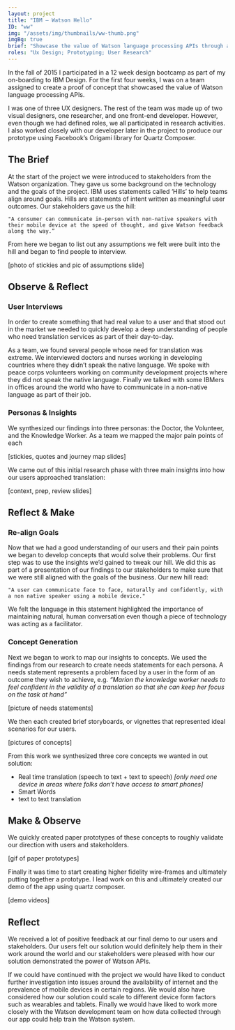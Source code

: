 ```yaml
---
layout: project
title: "IBM – Watson Hello"
ID: "ww"
img: "/assets/img/thumbnails/ww-thumb.png"
imgBg: true
brief: "Showcase the value of Watson language processing APIs through a translation experience on a mobile device."
roles: "Ux Design; Prototyping; User Research"
---
```


In the fall of 2015 I participated in a 12 week design bootcamp as part of my on-boarding to IBM Design. For the first four weeks, I was on a team assigned to create a proof of concept that showcased the value of Watson language processing APIs.

I was one of three UX designers. The rest of the team was made up of two visual designers, one researcher, and one front-end developer. However, even though we had defined roles, we all participated in research activities. I also worked closely with our developer later in the project to produce our prototype using Facebook’s Origami library for Quartz Composer.

##  The Brief

At the start of the project we were introduced to stakeholders from the Watson organization. They gave us some background on the technology and the goals of the project. IBM uses statements called ‘Hills’ to help teams align around goals. Hills are statements of intent written as meaningful user outcomes. Our stakeholders gave us the hill:

	"A consumer can communicate in-person with non-native speakers with their mobile device at the speed of thought, and give Watson feedback along the way.”

From here we began to list out any assumptions we felt were built into the hill and began to find people to interview.

[photo of stickies and pic of assumptions slide]

## Observe & Reflect

### User Interviews

In order to create something that had real value to a user and that stood out in the market we needed to quickly develop a deep understanding of people who need translation services as part of their day-to-day.  

As a team, we found several people whose need for translation was extreme. We interviewed doctors and nurses working in developing countries where they didn’t speak the native language. We spoke with peace corps volunteers working on community development projects where they did not speak the native language. Finally we talked with some IBMers in offices around the world who have to communicate in a non-native language as part of their job.

### Personas & Insights

We synthesized our findings into three personas: the Doctor, the Volunteer, and the Knowledge Worker. As a team we mapped the major pain points of each

[stickies, quotes and journey map slides] 

We came out of this initial research phase with three main insights into how our users approached translation:

[context, prep, review slides]

## Reflect & Make

### Re-align Goals

Now that we had a good understanding of our users and their pain points we began to develop concepts that would solve their problems. Our first step was to use the insights we’d gained to tweak our hill. We did this as part of a presentation of our findings to our stakeholders to make sure that we were still aligned with the goals of the business. Our new hill read:

	"A user can communicate face to face, naturally and confidently, with a non native speaker using a mobile device."

We felt the language in this statement highlighted the importance of maintaining natural, human conversation even though a piece of technology was acting as a facilitator. 

### Concept Generation

Next we began to work to map our insights to concepts. We used the findings from our research to create needs statements for each persona. A needs statement represents a problem faced by a user in the form of an outcome they wish to achieve, e.g. *“Marion the knowledge worker needs to feel confident in the validity of a translation so that she can keep her focus on the task at hand”* 

[picture of needs statements] 

We then each created brief storyboards, or vignettes that represented ideal scenarios for our users. 

[pictures of concepts]

From this work we synthesized three core concepts we wanted in out solution:
- Real time translation (speech to text + text to speech) 
*[only need one device in areas where folks don’t have access to smart phones]*
- Smart Words
- text to text translation 

## Make & Observe 

We quickly created paper prototypes of these concepts to roughly validate our direction with users and stakeholders.

[gif of paper prototypes]

Finally it was time to start creating higher fidelity wire-frames and ultimately putting together a prototype. I lead work on this and ultimately created our demo of the app using quartz composer.

[demo videos] 

## Reflect 

We received a lot of positive feedback at our final demo to our users and stakeholders. Our users felt our solution would definitely help them in their work around the world and our stakeholders were pleased with how our solution demonstrated the power of Watson APIs.

If we could have continued with the project we would have liked to conduct further investigation into issues around the availability of internet and the prevalence of mobile devices in certain regions. We would also have considered how our solution could scale to different device form factors such as wearables and tablets. Finally we would have liked to work more closely with the Watson development team on how data collected through our app could help train the Watson system.


